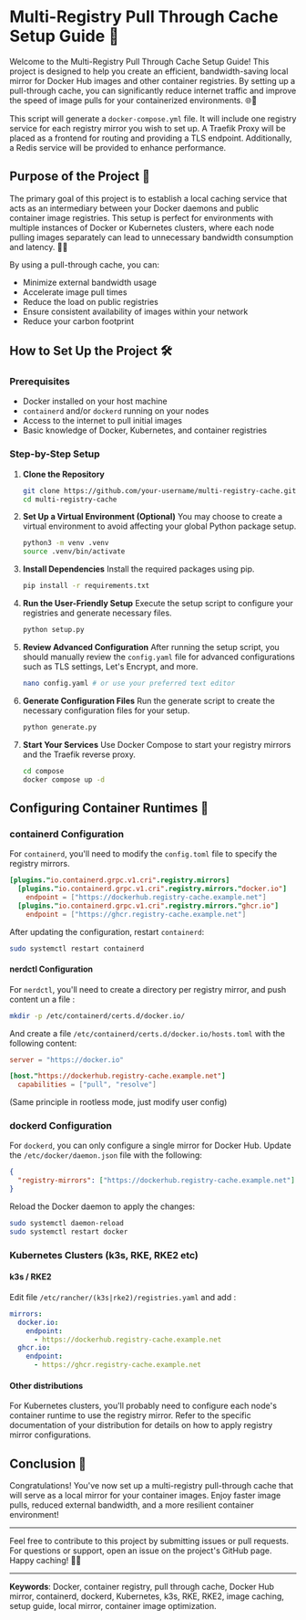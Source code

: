 # Multi-Registry Pull Through Cache Setup Guide 🚀

Welcome to the Multi-Registry Pull Through Cache Setup Guide! This project is designed to help you create an efficient, bandwidth-saving local mirror for Docker Hub images and other container registries. By setting up a pull-through cache, you can significantly reduce internet traffic and improve the speed of image pulls for your containerized environments. 🌐💨

This script will generate a `docker-compose.yml` file. It will include one registry service for each registry mirror you wish to set up. A Traefik Proxy will be placed as a frontend for routing and providing a TLS endpoint. Additionally, a Redis service will be provided to enhance performance.

## Purpose of the Project 🎯

The primary goal of this project is to establish a local caching service that acts as an intermediary between your Docker daemons and public container image registries. This setup is perfect for environments with multiple instances of Docker or Kubernetes clusters, where each node pulling images separately can lead to unnecessary bandwidth consumption and latency. 🐳🔁

By using a pull-through cache, you can:
- Minimize external bandwidth usage
- Accelerate image pull times
- Reduce the load on public registries
- Ensure consistent availability of images within your network
- Reduce your carbon footprint

## How to Set Up the Project 🛠️

### Prerequisites
- Docker installed on your host machine
- `containerd` and/or `dockerd` running on your nodes
- Access to the internet to pull initial images
- Basic knowledge of Docker, Kubernetes, and container registries

### Step-by-Step Setup

1. **Clone the Repository**
   ```bash
   git clone https://github.com/your-username/multi-registry-cache.git
   cd multi-registry-cache
   ```

2. **Set Up a Virtual Environment (Optional)**
   You may choose to create a virtual environment to avoid affecting your global Python package setup.
   ```bash
   python3 -m venv .venv
   source .venv/bin/activate
   ```

3. **Install Dependencies**
   Install the required packages using pip.
   ```bash
   pip install -r requirements.txt
   ```

4. **Run the User-Friendly Setup**
   Execute the setup script to configure your registries and generate necessary files.
   ```bash
   python setup.py
   ```

5. **Review Advanced Configuration**
   After running the setup script, you should manually review the `config.yaml` file for advanced configurations such as TLS settings, Let's Encrypt, and more.
   ```bash
   nano config.yaml # or use your preferred text editor
   ```

6. **Generate Configuration Files**
   Run the generate script to create the necessary configuration files for your setup.
   ```bash
   python generate.py
   ```

7. **Start Your Services**
   Use Docker Compose to start your registry mirrors and the Traefik reverse proxy.
   ```bash
   cd compose
   docker compose up -d
   ```

## Configuring Container Runtimes 🔄

### containerd Configuration

For `containerd`, you'll need to modify the `config.toml` file to specify the registry mirrors.

```toml
[plugins."io.containerd.grpc.v1.cri".registry.mirrors]
  [plugins."io.containerd.grpc.v1.cri".registry.mirrors."docker.io"]
    endpoint = ["https://dockerhub.registry-cache.example.net"]
  [plugins."io.containerd.grpc.v1.cri".registry.mirrors."ghcr.io"]
    endpoint = ["https://ghcr.registry-cache.example.net"]
```

After updating the configuration, restart `containerd`:
```bash
sudo systemctl restart containerd
```

#### nerdctl Configuration

For `nerdctl`, you'll need to create a directory per registry mirror, and push content un a file :

```bash
mkdir -p /etc/containerd/certs.d/docker.io/
```

And create a file `/etc/containerd/certs.d/docker.io/hosts.toml` with the following content:

```toml
server = "https://docker.io"

[host."https://dockerhub.registry-cache.example.net"]
  capabilities = ["pull", "resolve"]
```

(Same principle in rootless mode, just modify user config)

### dockerd Configuration

For `dockerd`, you can only configure a single mirror for Docker Hub. Update the `/etc/docker/daemon.json` file with the following:

```json
{
  "registry-mirrors": ["https://dockerhub.registry-cache.example.net"]
}
```

Reload the Docker daemon to apply the changes:
```bash
sudo systemctl daemon-reload
sudo systemctl restart docker
```

### Kubernetes Clusters (k3s, RKE, RKE2 etc)

#### k3s / RKE2

Edit file `/etc/rancher/(k3s|rke2)/registries.yaml` and add :

```yaml
mirrors:
  docker.io:
    endpoint:
      - https://dockerhub.registry-cache.example.net
  ghcr.io:
    endpoint:
      - https://ghcr.registry-cache.example.net
```
#### Other distributions

For Kubernetes clusters, you'll probably need to configure each node's container runtime to use the registry mirror. Refer to the specific documentation of your distribution for details on how to apply registry mirror configurations.

## Conclusion 🎉

Congratulations! You've now set up a multi-registry pull-through cache that will serve as a local mirror for your container images. Enjoy faster image pulls, reduced external bandwidth, and a more resilient container environment!

---

Feel free to contribute to this project by submitting issues or pull requests. For questions or support, open an issue on the project's GitHub page. Happy caching! 🐋💾

---

**Keywords**: Docker, container registry, pull through cache, Docker Hub mirror, containerd, dockerd, Kubernetes, k3s, RKE, RKE2, image caching, setup guide, local mirror, container image optimization.
